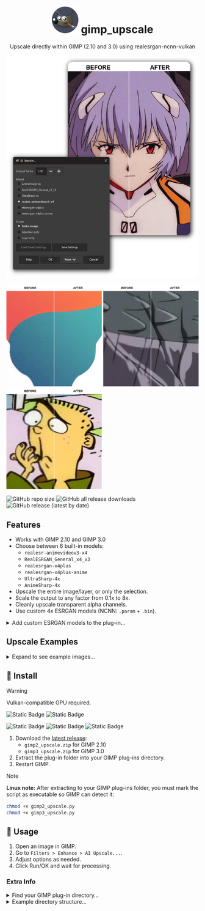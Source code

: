 <!-- markdownlint-disable MD033 -->

<h1 align="center">
  <img src="images/icon.png" alt="icon" width="70">
  gimp_upscale
</h1>

<p align="center">
  Upscale directly within GIMP (2.10 and 3.0) using realesrgan-ncnn-vulkan
</p>

![Cover image](images/cover.png)

<img src="images/compare_1x-d.png" alt="d" width="250"> <img src="images/compare_1x-e.png" alt="e" width="250"> <img src="images/compare_1x-f.png" alt="f" width="250">

![GitHub repo size](https://img.shields.io/github/repo-size/Nenotriple/gimp_upscale) ![GitHub all release downloads](https://img.shields.io/github/downloads/Nenotriple/gimp_upscale/total) ![GitHub release (latest by date)](https://img.shields.io/github/v/release/Nenotriple/gimp_upscale)

## Features

- Works with GIMP 2.10 and GIMP 3.0
- Choose between 6 built-in models:
  - `realesr-animevideov3-x4`
  - `RealESRGAN_General_x4_v3`
  - `realesrgan-x4plus`
  - `realesrgan-x4plus-anime`
  - `UltraSharp-4x`
  - `AnimeSharp-4x`
- Upscale the entire image/layer, or only the selection.
- Scale the output to any factor from 0.1x to 8x.
- Cleanly upscale transparent alpha channels.
- Use custom 4x ESRGAN models (NCNN: `.param` + `.bin`).

<details>
<summary>Add custom ESRGAN models to the plug-in...</summary>

- Get models:
  - Browse ESRGAN NCNN x4 models on [OpenModelDB](https://openmodeldb.info/).
  - You can also find models on GitHub, Hugging Face, and other repositories.

- Where to put models:
  - Place both files side by side in the plug-in `models` folder.
  - GIMP 2.10: `.../plug-ins/gimp2_upscale/resrgan/models`
  - GIMP 3.0: `.../plug-ins/gimp3_upscale/resrgan/models`
    - Example:

      ```plaintext
      resrgan/
      └── models/
          ├── UltraSharp-4x.param
          └── UltraSharp-4x.bin
      ```

- Supported formats:
  - ESRGAN-NCNN format only: `.param` and `.bin` files.
  - Only native 4x (x4) models are supported.
  - Filename stems must match (e.g., `model.param` + `model.bin`).
  - `.pth` is not supported.

- Convert to NCNN (if needed):
  - Use [ChaiNNer](https://github.com/chaiNNer-org/chaiNNer).
  - Or follow this [community guide](https://github.com/xinntao/Real-ESRGAN-ncnn-vulkan/issues/59#issuecomment-2078688728).
  - Output must be a matching `.param` + `.bin` pair.

- Verify in GIMP:
  - Open `Filters > Enhance > AI Upscale...`.
  - Check the Model list for your model name (derived from the filename stem).
  - If it doesn’t appear: confirm the folder path, format support, and matching filenames, then restart GIMP.

</details>

## Upscale Examples

<details>
<summary>Expand to see example images...</summary>

![Example 1](images/compare_1x-a.png)

![Example 2](images/compare_1x-b.png)

![Example 3](images/compare_1x-c.png)

![Example 4](images/compare_4x.png)

</details>

## 💾 Install

> [!WARNING]
> Vulkan-compatible GPU required.

![Static Badge](https://img.shields.io/badge/Windows-blue) ![Static Badge](https://img.shields.io/badge/Linux-orange)

![Static Badge](https://img.shields.io/badge/Intel-blue) ![Static Badge](https://img.shields.io/badge/AMD-red) ![Static Badge](https://img.shields.io/badge/Nvidia-green)

1. Download the [latest release](https://github.com/Nenotriple/gimp_upscale/releases):
   - `gimp2_upscale.zip` for GIMP 2.10
   - `gimp3_upscale.zip` for GIMP 3.0
2. Extract the plug-in folder into your GIMP plug-ins directory.
3. Restart GIMP.

> [!NOTE]
> **Linux note:** After extracting to your GIMP plug-ins folder, you must mark the script as executable so GIMP can detect it:
>
> ```bash
> chmod +x gimp2_upscale.py
> chmod +x gimp3_upscale.py
> ```

## 📝 Usage

1. Open an image in GIMP.
2. Go to `Filters > Enhance > AI Upscale...`.
3. Adjust options as needed.
4. Click Run/OK and wait for processing.

### Extra Info

<details>
<summary>Find your GIMP plug-in directory...</summary>

- Find your plug-in folder via:
  - `GIMP > Edit > Preferences > Folders > Plug-ins`
- Default Windows directories:
  - `C:\Users\%USERNAME%\AppData\Roaming\GIMP\3.0\plug-ins`
  - `C:\Program Files\GIMP 2\lib\gimp\3.0\plug-ins`
  - `C:\Users\%USERNAME%\AppData\Roaming\GIMP\2.10\plug-ins`
  - `C:\Program Files\GIMP 2\lib\gimp\2.0\plug-ins`
- Default Linux directories:
  - `~/.config/GIMP/2.10/plug-ins`
  - `~/.config/GIMP/3.0/plug-ins`

</details>

<details>
<summary>Example directory structure...</summary>

```plaintext
plug-ins/
|
├── gimp2_upscale/
│   ├── gimp2_upscale.py
│   └── resrgan/
│       ├── realesrgan-ncnn-vulkan(.exe)
│       └── models/
│           ├── model.param
│           └── model.bin
|
└── gimp3_upscale/
    ├── gimp3_upscale.py
    └── resrgan/
        ├── realesrgan-ncnn-vulkan(.exe)
        └── models/
            ├── model.param
            └── model.bin
```

---

## 🌟 Projects Using gimp_upscale

Here are some projects that use gimp_upscale:

| Creator | Description | Project Link |
| --- | --- | --- |
| [@typokiow](https://next.nexusmods.com/profile/typokiow?gameId=7587) | **HQ Oblivion in-game map** — Replace the world map making it sharper and more legible without altering the original aesthetic. | [Nexus Mods page](https://www.nexusmods.com/oblivionremastered/mods/1598?tab=description) |

> 🎨 Have you used `gimp_upscale` in a project?
> [Open an issue](https://github.com/Nenotriple/gimp_upscale/issues) to be featured here!

## 👥 Thanks!

- [GIMP](https://www.gimp.org/) - GPL-3.0
- [xinntao - Real-ESRGAN_portable](https://github.com/xinntao/Real-ESRGAN#portable-executable-files-ncnn) - BSD-3-Clause license
